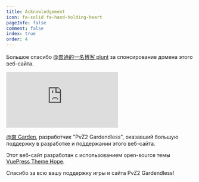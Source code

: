 ```yaml
---
title: Acknowledgement
icon: fa-solid fa-hand-holding-heart
pageInfo: false
comment: false
index: true
order: 4
---
```


Большое спасибо [@普通的一名博客 plunt](https://space.bilibili.com/451272694) за спонсирование домена этого веб-сайта.

<div class="video-container">
    <iframe class="youtube-video" src="https://www.youtube.com/embed/I-psjVIRAPg?si=TCgPbna_tHWaltkW" title="YouTube video player" frameborder="0" allow="accelerometer; autoplay; clipboard-write; encrypted-media; gyroscope; picture-in-picture; web-share" referrerpolicy="strict-origin-when-cross-origin" allowfullscreen></iframe>
</div>

[@南 Garden](https://space.bilibili.com/355909245), разработчик "PvZ2 Gardendless", оказавший большую поддержку в разработке и поддержании этого веб-сайта.

Этот веб-сайт разработан с использованием open-source темы [VuePress Theme Hope](https://theme-hope.vuejs.press/).

Спасибо за всю вашу поддержку игры и сайта PvZ2 Gardendless!
